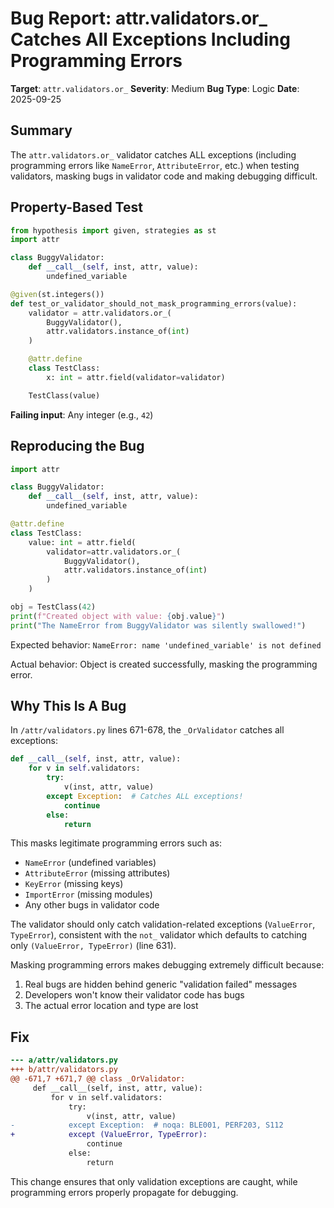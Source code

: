 # Bug Report: attr.validators.or_ Catches All Exceptions Including Programming Errors

**Target**: `attr.validators.or_`
**Severity**: Medium
**Bug Type**: Logic
**Date**: 2025-09-25

## Summary

The `attr.validators.or_` validator catches ALL exceptions (including programming errors like `NameError`, `AttributeError`, etc.) when testing validators, masking bugs in validator code and making debugging difficult.

## Property-Based Test

```python
from hypothesis import given, strategies as st
import attr

class BuggyValidator:
    def __call__(self, inst, attr, value):
        undefined_variable

@given(st.integers())
def test_or_validator_should_not_mask_programming_errors(value):
    validator = attr.validators.or_(
        BuggyValidator(),
        attr.validators.instance_of(int)
    )

    @attr.define
    class TestClass:
        x: int = attr.field(validator=validator)

    TestClass(value)
```

**Failing input**: Any integer (e.g., `42`)

## Reproducing the Bug

```python
import attr

class BuggyValidator:
    def __call__(self, inst, attr, value):
        undefined_variable

@attr.define
class TestClass:
    value: int = attr.field(
        validator=attr.validators.or_(
            BuggyValidator(),
            attr.validators.instance_of(int)
        )
    )

obj = TestClass(42)
print(f"Created object with value: {obj.value}")
print("The NameError from BuggyValidator was silently swallowed!")
```

Expected behavior: `NameError: name 'undefined_variable' is not defined`

Actual behavior: Object is created successfully, masking the programming error.

## Why This Is A Bug

In `/attr/validators.py` lines 671-678, the `_OrValidator` catches all exceptions:

```python
def __call__(self, inst, attr, value):
    for v in self.validators:
        try:
            v(inst, attr, value)
        except Exception:  # Catches ALL exceptions!
            continue
        else:
            return
```

This masks legitimate programming errors such as:
- `NameError` (undefined variables)
- `AttributeError` (missing attributes)
- `KeyError` (missing keys)
- `ImportError` (missing modules)
- Any other bugs in validator code

The validator should only catch validation-related exceptions (`ValueError`, `TypeError`), consistent with the `not_` validator which defaults to catching only `(ValueError, TypeError)` (line 631).

Masking programming errors makes debugging extremely difficult because:
1. Real bugs are hidden behind generic "validation failed" messages
2. Developers won't know their validator code has bugs
3. The actual error location and type are lost

## Fix

```diff
--- a/attr/validators.py
+++ b/attr/validators.py
@@ -671,7 +671,7 @@ class _OrValidator:
     def __call__(self, inst, attr, value):
         for v in self.validators:
             try:
                 v(inst, attr, value)
-            except Exception:  # noqa: BLE001, PERF203, S112
+            except (ValueError, TypeError):
                 continue
             else:
                 return
```

This change ensures that only validation exceptions are caught, while programming errors properly propagate for debugging.
